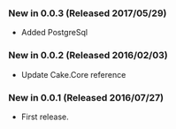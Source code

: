 ### New in 0.0.3 (Released 2017/05/29)
* Added PostgreSql

### New in 0.0.2 (Released 2016/02/03)
* Update Cake.Core reference

### New in 0.0.1 (Released 2016/07/27)
* First release.
